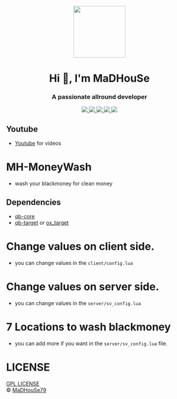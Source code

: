 <p align="center">
    <img width="140" src="https://icons.iconarchive.com/icons/iconarchive/red-orb-alphabet/128/Letter-M-icon.png" />  
    <h1 align="center">Hi 👋, I'm MaDHouSe</h1>
    <h3 align="center">A passionate allround developer </h3>    
</p>

<p align="center">
    <a href="https://github.com/MaDHouSe79/mh-moneywash/issues">
        <img src="https://img.shields.io/github/issues/MaDHouSe79/mh-moneywash"/> 
    </a>
    <a href="https://github.com/MaDHouSe79/mh-moneywash/watchers">
        <img src="https://img.shields.io/github/watchers/MaDHouSe79/mh-moneywash"/> 
    </a> 
    <a href="https://github.com/MaDHouSe79/mh-moneywash/network/members">
        <img src="https://img.shields.io/github/forks/MaDHouSe79/mh-moneywash"/> 
    </a>  
    <a href="https://github.com/MaDHouSe79/mh-moneywash/stargazers">
        <img src="https://img.shields.io/github/stars/MaDHouSe79/mh-moneywash?color=white"/> 
    </a>
    <a href="https://github.com/MaDHouSe79/mh-moneywash/blob/main/LICENSE">
        <img src="https://img.shields.io/github/license/MaDHouSe79/mh-moneywash?color=black"/> 
    </a>      
</p>


## Youtube
- [Youtube](https://www.youtube.com/@MaDHouSe79) for videos

# MH-MoneyWash
- wash your blackmoney for clean money

## Dependencies
- [qb-core](https://github.com/qbcore-framework/qb-core)
- [qb-target](https://github.com/qbcore-framework/qb-target) or [ox_target](https://github.com/overextended/ox_target)

# Change values on client side.
- you can change values in the `client/config.lua`

# Change values on server side.
- you can change values in the `server/sv_config.lua` 

# 7 Locations to wash blackmoney
- you can add more if you want in the `server/sv_config.lua` file.

# LICENSE
[GPL LICENSE](./LICENSE)<br />
&copy; [MaDHouSe79](https://www.youtube.com/@MaDHouSe79)
